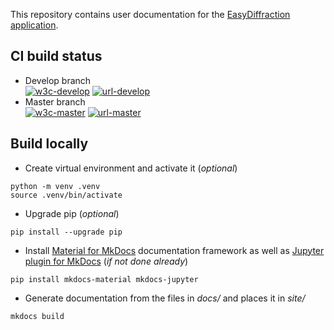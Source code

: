 This repository contains user documentation for the [EasyDiffraction application](https://github.com/easyscience/easyDiffractionApp).

## CI build status

* Develop branch  
  [![w3c-develop][90]][95] [![url-develop][70]][75]
* Master branch  
  [![w3c-master][80]][85] [![url-master][60]][65]

## Build locally

* Create virtual environment and activate it (*optional*)
```
python -m venv .venv
source .venv/bin/activate
```
* Upgrade pip (*optional*)
```
pip install --upgrade pip
```
* Install [Material for MkDocs](https://squidfunk.github.io/mkdocs-material/getting-started/) documentation framework as well as [Jupyter plugin for MkDocs](https://github.com/danielfrg/mkdocs-jupyter) (*if not done already*)
```
pip install mkdocs-material mkdocs-jupyter
```
* Generate documentation from the files in _docs/_ and places it in _site/_
```
mkdocs build
```

      
<!---URLs--->

[60]: https://img.shields.io/badge/url--master-docs.easydiffraction.org/app-blue
[65]: https://docs.easydiffraction.org/app
[70]: https://img.shields.io/badge/url--develop-easyscience.github.io%2FEasyDiffractionAppDocs-blue
[75]: https://easyscience.github.io/EasyDiffractionAppDocs

<!---W3C validation--->

[80]: https://img.shields.io/w3c-validation/default?label=w3c-master&targetUrl=https://docs.easydiffraction.org/app
[85]: https://validator.w3.org/nu/?doc=https%3A%2F%2Fdocs.easydiffraction.org/app%2F
[90]: https://img.shields.io/w3c-validation/default?label=w3c-develop&targetUrl=https://easyscience.github.io/EasyDiffractionAppDocs
[95]: https://validator.w3.org/nu/?doc=https%3A%2F%2Feasyscience.github.io%2FEasyDiffractionAppDocs%2F

